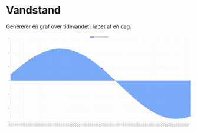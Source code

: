 # Vandstand

Genererer en graf over tidevandet i løbet af en dag.

![Screenshot af graf](./screenshot.png)